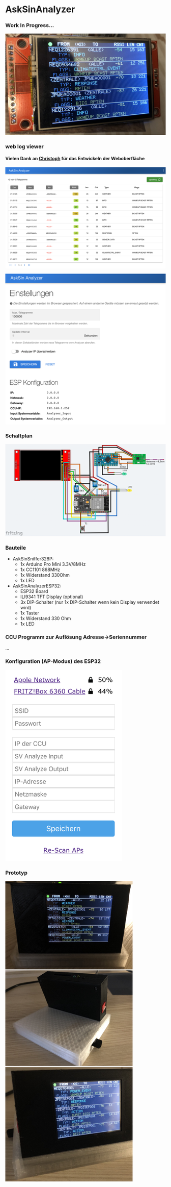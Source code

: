 # AskSinAnalyzer
### Work In Progress...
![sample1](Images/sample1.jpg)

### web log viewer
#### Vielen Dank an [Christoph](https://github.com/psi-4ward) für das Entwickeln der Weboberfläche
![web](Images/web_main.png)

![websettings](Images/web_settings.png)


### Schaltplan

![wiring](Images/wiring.png)


### Bauteile
- AskSinSniffer328P:
  - 1x Arduino Pro Mini 3.3V/8MHz
  - 1x CC1101 868MHz
  - 1x Widerstand 330Ohm
  - 1x LED
- AskSinAnalyzerESP32:
  - ESP32 Board
  - ILI9341 TFT Display (optional)
  - 3x DIP-Schalter (nur 1x DIP-Schalter wenn kein Display verwendet wird)
  - 1x Taster
  - 1x Widerstand 330 Ohm
  - 1x LED
  
### CCU Programm zur Auflösung Adresse->Seriennummer
  ...
  
### Konfiguration (AP-Modus) des ESP32
<img src="Images/apmode.png" height=600 />

### Prototyp

<img src="Images/proto1.jpg" width=400 /><br/>
<img src="Images/proto2.jpg" width=400 /><br/>
<img src="Images/proto3.jpg" width=400 />
